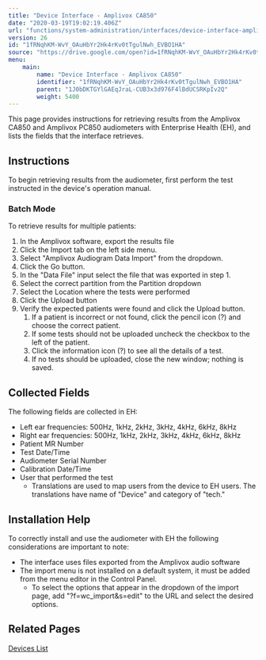 ```yaml
---
title: "Device Interface - Amplivox CA850"
date: "2020-03-19T19:02:19.406Z"
url: "functions/system-administration/interfaces/device-interface-amplivox-ca850.html"
version: 26
id: "1fRNqhKM-WvY_OAuHbYr2Hk4rKv0tTgulNwh_EVBO1HA"
source: "https://drive.google.com/open?id=1fRNqhKM-WvY_OAuHbYr2Hk4rKv0tTgulNwh_EVBO1HA"
menu:
    main:
        name: "Device Interface - Amplivox CA850"
        identifier: "1fRNqhKM-WvY_OAuHbYr2Hk4rKv0tTgulNwh_EVBO1HA"
        parent: "1J0bDKTGYlGAEqJraL-CUB3x3d976F4lBdUCSRKpIv2Q"
        weight: 5400
---
```

This page provides instructions for retrieving results from the Amplivox CA850 and Amplivox PC850 audiometers with Enterprise Health (EH), and lists the fields that the interface retrieves.

## Instructions

To begin retrieving results from the audiometer, first perform the test instructed in the device's operation manual.

### Batch Mode

To retrieve results for multiple patients:

1. In the Amplivox software, export the results file
2. Click the Import tab on the left side menu.
3. Select "Amplivox Audiogram Data Import" from the dropdown.
4. Click the Go button.
5. In the "Data File" input select the file that was exported in step 1.
6. Select the correct partition from the Partition dropdown
7. Select the Location where the tests were performed
8. Click the Upload button
9. Verify the expected patients were found and click the Upload button.
    1. If a patient is incorrect or not found, click the pencil icon (?) and choose the correct patient.
    2. If some tests should not be uploaded uncheck the checkbox to the left of the patient.
    3. Click the information icon (?) to see all the details of a test.
    4. If no tests should be uploaded, close the new window; nothing is saved.

## Collected Fields

The following fields are collected in EH:

* Left ear frequencies: 500Hz, 1kHz, 2kHz, 3kHz, 4kHz, 6kHz, 8kHz
* Right ear frequencies: 500Hz, 1kHz, 2kHz, 3kHz, 4kHz, 6kHz, 8kHz
* Patient MR Number
* Test Date/Time
* Audiometer Serial Number
* Calibration Date/Time
* User that performed the test
    * Translations are used to map users from the device to EH users. The translations have name of "Device" and category of "tech."

## Installation Help

To correctly install and use the audiometer with EH the following considerations are important to note:

* The interface uses files exported from the Amplivox audio software
* The import menu is not installed on a default system, it must be added from the menu editor in the Control Panel.
    * To select the options that appear in the dropdown of the import page, add "?f=wc_import&s=edit" to the URL and select the desired options.

## Related Pages

[Devices List](../../../resources/system-specifications/interface-specifications.html)

